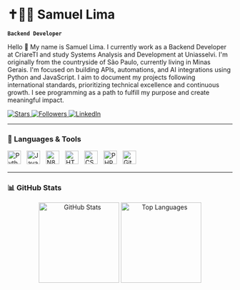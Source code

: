 # ✝🐱‍💻 Samuel Lima

**`Backend Developer`**

Hello 🤝 My name is Samuel Lima. I currently work as a Backend Developer at CriareTI and study Systems Analysis and Development at Uniasselvi. I'm originally from the countryside of São Paulo, currently living in Minas Gerais. I'm focused on building APIs, automations, and AI integrations using Python and JavaScript. I aim to document my projects following international standards, prioritizing technical excellence and continuous growth. I see programming as a path to fulfill my purpose and create meaningful impact.

<p align="left">
    <a href="https://github.com/SamuellLima?tab=repositories&sort=stargazers">
        <img 
            alt="Stars" 
            title="Total GitHub Stars" 
            src="https://custom-icon-badges.demolab.com/github/stars/SamuellLima?color=55960c&style=for-the-badge&labelColor=488207&logo=star&label=Stars"
        />
    </a>
    <a href="https://github.com/SamuellLima?tab=followers">
        <img 
            alt="Followers" 
            title="Follow me on GitHub" 
            src="https://custom-icon-badges.demolab.com/github/followers/SamuellLima?color=236ad3&labelColor=1155ba&style=for-the-badge&logo=github&label=Followers&logoColor=white"
        />
    </a>
    <a href="https://www.linkedin.com/in/samuel-lima-516a79233/" target="_blank">
        <img 
            alt="LinkedIn" 
            title="Connect with me on LinkedIn" 
            src="https://img.shields.io/badge/LinkedIn-Profile-blue?style=for-the-badge&logo=linkedin&logoColor=white"
        />
    </a>
</p>

---

### 🧰 Languages & Tools

<img 
    align="left" 
    alt="Python" 
    title="Python"
    width="30px" 
    style="padding-right: 10px;" 
    src="https://cdn.jsdelivr.net/gh/devicons/devicon@latest/icons/python/python-original.svg" 
/>
<img 
    align="left" 
    alt="JavaScript" 
    title="JavaScript"
    width="30px" 
    style="padding-right: 10px;" 
    src="https://cdn.jsdelivr.net/gh/devicons/devicon@latest/icons/javascript/javascript-original.svg" 
/>
<img 
    align="left" 
    alt="N8N" 
    title="N8N"
    width="30px" 
    style="padding-right: 10px;" 
    src="https://registry.npmmirror.com/@lobehub/icons-static-png/1.56.0/files/dark/n8n-color.png" 
/>
<img 
    align="left" 
    alt="HTML"
    title="HTML" 
    width="30px" 
    style="padding-right: 10px;" 
    src="https://cdn.jsdelivr.net/gh/devicons/devicon@latest/icons/html5/html5-original.svg" 
/>
<img 
    align="left" 
    alt="CSS" 
    title="CSS"
    width="30px" 
    style="padding-right: 10px;" 
    src="https://cdn.jsdelivr.net/gh/devicons/devicon@latest/icons/css3/css3-original.svg" 
/>
<img 
    align="left" 
    alt="PHP" 
    title="PHP"
    width="30px" 
    style="padding-right: 10px;" 
    src="https://cdn.jsdelivr.net/gh/devicons/devicon@latest/icons/php/php-original.svg" 
/>
<img 
    align="left" 
    alt="Git" 
    title="Git"
    width="30px" 
    style="padding-right: 10px;" 
    src="https://cdn.jsdelivr.net/gh/devicons/devicon@latest/icons/git/git-original.svg" 
/>
<br/>
<br/>

---

### 📊 GitHub Stats

<div align="center">
  <img 
      alt="GitHub Stats" 
      height="180em" 
      src="https://github-readme-stats.vercel.app/api?username=SamuellLima&show_icons=true&include_all_commits=true&locale=en" 
  />
<img 
      alt="Top Languages" 
      height="180em" 
      src="https://github-readme-stats.vercel.app/api/top-langs/?username=SamuellLima&layout=compact&custom_title=Top Languages&langs_count=9" 
/>
</div>
